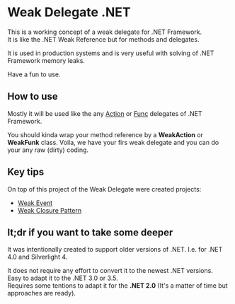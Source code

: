 # Weak Delegate .NET

This is a working concept of a weak delegate for .NET Framework.<br/>
It is like the .NET Weak Reference but for methods and delegates.

It is used in production systems and is very useful with solving of .NET Framework memory leaks.

Have a fun to use.

## How to use
Mostly it will be used like the any [Action](http://msdn.microsoft.com/en-us/library/018hxwa8(v=vs.110).aspx) or [Func](http://msdn.microsoft.com/en-us/library/bb549151(v=vs.110).aspx) delegates of .NET Framework.

You should kinda wrap your method reference by a **WeakAction** or **WeakFunk** class.
Voila, we have your firs weak delegate and you can do your any raw (dirty) coding.

## Key tips
On top of this project of the Weak Delegate were created projects:
* [Weak Event](http://weakevent.codeplex.com)
* [Weak Closure Pattern](http://weakclosure.codeplex.com)

## lt;dr if you want to take some deeper

It was intentionally created to support older versions of .NET.
I.e. for .NET 4.0 and Silverlight 4.

It does not require any effort to convert it to the newest .NET versions.<br/>
Easy to adapt it to the .NET 3.0 or 3.5.<br/>
Requires some tentions to adapt it for the **.NET 2.0** (It's a matter of time but approaches are ready).
